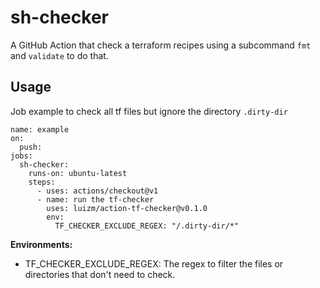 # sh-checker

A GitHub Action that check a terraform recipes using a subcommand `fmt` and `validate` to do that.

## Usage

Job example to check all tf files but ignore the directory `.dirty-dir`

```
name: example
on:
  push:
jobs:
  sh-checker:
    runs-on: ubuntu-latest
    steps:
      - uses: actions/checkout@v1
      - name: run the tf-checker
        uses: luizm/action-tf-checker@v0.1.0
        env:
          TF_CHECKER_EXCLUDE_REGEX: "/.dirty-dir/*"
```

**Environments:**

- TF_CHECKER_EXCLUDE_REGEX: The regex to filter the files or directories that don't need to check.
